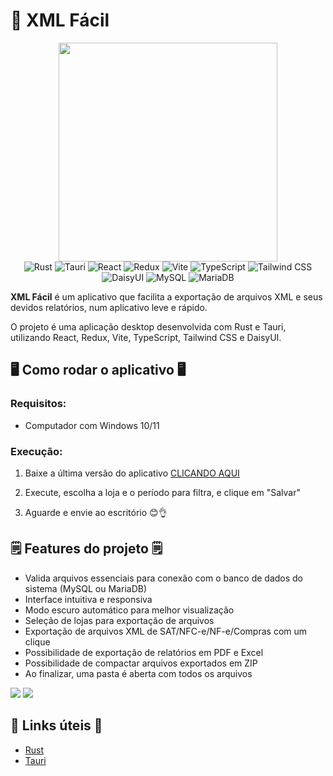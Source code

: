 # 🏣 XML Fácil

<div align="center">
<img src="https://github.com/MatheusGrilo/XML-Facil-VSM/raw/main/.gitassets/logo.png" width="350" />

<div data-badges>
   <img src="https://img.shields.io/badge/rust-%23000000.svg?style=for-the-badge&logo=rust&logoColor=white" alt="Rust" />
   <img src="https://img.shields.io/badge/Tauri-24C8D8.svg?style=for-the-badge&logo=tauri&logoColor=white" alt="Tauri" />
   <img src="https://img.shields.io/badge/React-%2320232a.svg?style=for-the-badge&logo=react&logoColor=%2361DAFB" alt="React" />
   <img src="https://img.shields.io/badge/Redux-764ABC.svg?style=for-the-badge&logo=redux&logoColor=white" alt="Redux" />
   <img src="https://img.shields.io/badge/Vite-646CFF.svg?style=for-the-badge&logo=vite&logoColor=white" alt="Vite" />
   <img src="https://img.shields.io/badge/typescript-3178C6.svg?style=for-the-badge&logo=typescript&logoColor=white" alt="TypeScript" />
   <img src="https://img.shields.io/badge/Tailwind%20CSS-%2338B2AC.svg?style=for-the-badge&logo=tailwind-css&logoColor=white" alt="Tailwind CSS" />
   <img src="https://img.shields.io/badge/DaisyUI-5A0EF8.svg?style=for-the-badge&logo=daisyui&logoColor=white" alt="DaisyUI" />
   <img src="https://img.shields.io/badge/MySQL-4479A1.svg?style=for-the-badge&logo=mysql&logoColor=white" alt="MySQL" />
   <img src="https://img.shields.io/badge/MariaDB-003545.svg?style=for-the-badge&logo=mariadb&logoColor=white" alt="MariaDB" />
</div>
</div>

**XML Fácil** é um aplicativo que facilita a exportação de arquivos XML e seus devidos relatórios, num aplicativo leve e rápido.

O projeto é uma aplicação desktop desenvolvida com Rust e Tauri, utilizando React, Redux, Vite, TypeScript, Tailwind CSS e DaisyUI.

## 🖥️ Como rodar o aplicativo 🖥️

### Requisitos:

- Computador com Windows 10/11

### Execução:

1. Baixe a última versão do aplicativo [CLICANDO AQUI](https://github.com/MatheusGrilo/XML-Facil-VSM/releases/latest)

2. Execute, escolha a loja e o período para filtra, e clique em "Salvar"
3. Aguarde e envie ao escritório 😊👌

## 🗒️ Features do projeto 🗒️

- Valida arquivos essenciais para conexão com o banco de dados do sistema (MySQL ou MariaDB)
- Interface intuitiva e responsiva
- Modo escuro automático para melhor visualização
- Seleção de lojas para exportação de arquivos
- Exportação de arquivos XML de SAT/NFC-e/NF-e/Compras com um clique
- Possibilidade de exportação de relatórios em PDF e Excel
- Possibilidade de compactar arquivos exportados em ZIP
- Ao finalizar, uma pasta é aberta com todos os arquivos

![](https://github.com/MatheusGrilo/XML-Facil-VSM/raw/main/.gitassets/1.png)
![](https://github.com/MatheusGrilo/XML-Facil-VSM/raw/main/.gitassets/2.png)

## 💎 Links úteis 💎

- [Rust](https://www.rust-lang.org/)
- [Tauri](https://v2.tauri.app/)
